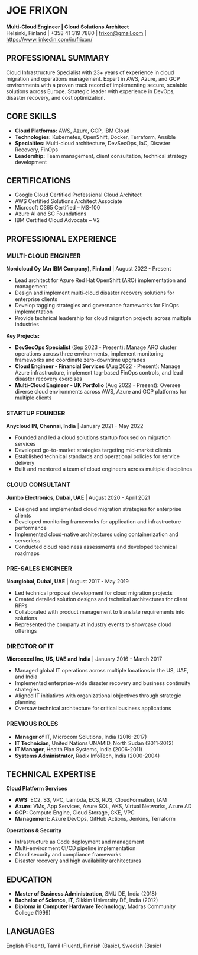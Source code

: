 # JOE FRIXON
**Multi-Cloud Engineer | Cloud Solutions Architect**  
Helsinki, Finland | +358 41 319 7880 | frixon@gmail.com | https://www.linkedin.com/in/frixon/

## PROFESSIONAL SUMMARY
Cloud Infrastructure Specialist with 23+ years of experience in cloud migration and operations management. Expert in AWS, Azure, and GCP environments with a proven track record of implementing secure, scalable solutions across Europe. Strategic leader with experience in DevOps, disaster recovery, and cost optimization.

## CORE SKILLS
- **Cloud Platforms:** AWS, Azure, GCP, IBM Cloud
- **Technologies:** Kubernetes, OpenShift, Docker, Terraform, Ansible
- **Specialties:** Multi-cloud architecture, DevSecOps, IaC, Disaster Recovery, FinOps
- **Leadership:** Team management, client consultation, technical strategy development

## CERTIFICATIONS
- Google Cloud Certified Professional Cloud Architect
- AWS Certified Solutions Architect Associate
- Microsoft O365 Certified – MS-100
- Azure AI and SC Foundations
- IBM Certified Cloud Advocate – V2

## PROFESSIONAL EXPERIENCE

### MULTI-CLOUD ENGINEER
**Nordcloud Oy (An IBM Company), Finland** | August 2022 - Present

- Lead architect for Azure Red Hat OpenShift (ARO) implementation and management
- Design and implement multi-cloud disaster recovery solutions for enterprise clients
- Develop tagging strategies and governance frameworks for FinOps implementation
- Provide technical leadership for cloud migration projects across multiple industries

**Key Projects:**
- **DevSecOps Specialist** (Sep 2023 - Present): Manage ARO cluster operations across three environments, implement monitoring frameworks and coordinate zero-downtime upgrades
- **Cloud Engineer - Financial Services** (Aug 2022 - Present): Manage Azure infrastructure, implement tag-based FinOps controls, and lead disaster recovery exercises
- **Multi-Cloud Engineer - UK Portfolio** (Aug 2022 - Present): Oversee diverse cloud environments across AWS, Azure and GCP platforms for multiple clients

### STARTUP FOUNDER
**Anycloud IN, Chennai, India** | January 2021 - May 2022

- Founded and led a cloud solutions startup focused on migration services
- Developed go-to-market strategies targeting mid-market clients
- Established technical standards and operational policies for service delivery
- Built and mentored a team of cloud engineers across multiple disciplines

### CLOUD CONSULTANT
**Jumbo Electronics, Dubai, UAE** | August 2020 - April 2021

- Designed and implemented cloud migration strategies for enterprise clients
- Developed monitoring frameworks for application and infrastructure performance
- Implemented cloud-native architectures using containerization and serverless
- Conducted cloud readiness assessments and developed technical roadmaps

### PRE-SALES ENGINEER
**Nourglobal, Dubai, UAE** | August 2017 - May 2019

- Led technical proposal development for cloud migration projects
- Created detailed solution designs and technical architectures for client RFPs
- Collaborated with product management to translate requirements into solutions
- Represented the company at industry events to showcase cloud offerings

### DIRECTOR OF IT
**Microexcel Inc, US, UAE and India** | January 2016 - March 2017

- Managed global IT operations across multiple locations in the US, UAE, and India
- Implemented enterprise-wide disaster recovery and business continuity strategies
- Aligned IT initiatives with organizational objectives through strategic planning
- Oversaw technical architecture for critical business applications

### PREVIOUS ROLES
- **Manager of IT**, Microcom Solutions, India (2016-2017)
- **IT Technician**, United Nations UNAMID, North Sudan (2011-2012)
- **IT Manager**, Health Plan Systems, India (2006-2011)
- **Systems Administrator**, Radix InfoTech, India (2000-2004)

## TECHNICAL EXPERTISE

**Cloud Platform Services**
- **AWS:** EC2, S3, VPC, Lambda, ECS, RDS, CloudFormation, IAM
- **Azure:** VMs, App Services, Azure SQL, AKS, Virtual Networks, Azure AD
- **GCP:** Compute Engine, Cloud Storage, GKE, VPC
- **Management:** Azure DevOps, GitHub Actions, Jenkins, Terraform

**Operations & Security**
- Infrastructure as Code deployment and management
- Multi-environment CI/CD pipeline implementation
- Cloud security and compliance frameworks
- Disaster recovery and high availability architectures

## EDUCATION
- **Master of Business Administration**, SMU DE, India (2018)
- **Bachelor of Science, IT**, Sikkim University DE, India (2012)
- **Diploma in Computer Hardware Technology**, Madras Community College (1999)

## LANGUAGES
English (Fluent), Tamil (Fluent), Finnish (Basic), Swedish (Basic)
